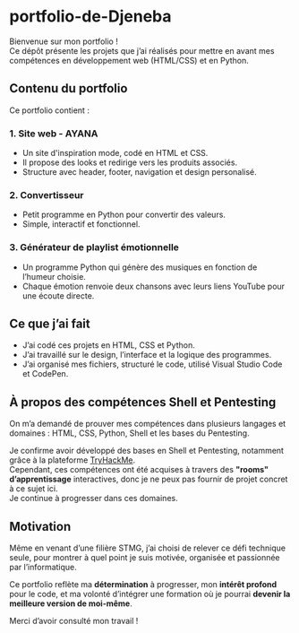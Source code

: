 # portfolio-de-Djeneba

Bienvenue sur mon portfolio !  
Ce dépôt présente les projets que j’ai réalisés pour mettre en avant mes compétences en développement web (HTML/CSS) et en Python.

## Contenu du portfolio

Ce portfolio contient :

### 1. **Site web - AYANA**
- Un site d'inspiration mode, codé en HTML et CSS.
- Il propose des looks et redirige vers les produits associés.
- Structure avec header, footer, navigation et design personalisé.

### 2. **Convertisseur**
- Petit programme en Python pour convertir des valeurs.
- Simple, interactif et fonctionnel.

### 3. **Générateur de playlist émotionnelle**
- Un programme Python qui génère des musiques en fonction de l’humeur choisie.
- Chaque émotion renvoie deux chansons avec leurs liens YouTube pour une écoute directe.

## Ce que j’ai fait

- J’ai codé ces projets en HTML, CSS et Python.
- J’ai travaillé sur le design, l’interface et la logique des programmes.
- J’ai organisé mes fichiers, structuré le code, utilisé Visual Studio Code et CodePen.

## À propos des compétences Shell et Pentesting

On m’a demandé de prouver mes compétences dans plusieurs langages et domaines : HTML, CSS, Python, Shell et les bases du Pentesting.

Je confirme avoir développé des bases en Shell et Pentesting, notamment grâce à la plateforme [TryHackMe](https://tryhackme.com/).  
Cependant, ces compétences ont été acquises à travers des **"rooms" d’apprentissage** interactives, donc je ne peux pas fournir de projet concret à ce sujet ici.  
Je continue à progresser dans ces domaines.

## Motivation

Même en venant d’une filière STMG, j’ai choisi de relever ce défi technique seule, pour montrer à quel point je suis motivée, organisée et passionnée par l’informatique.

Ce portfolio reflète ma **détermination** à progresser, mon **intérêt profond** pour le code, et ma volonté d’intégrer une formation où je pourrai **devenir la meilleure version de moi-même**.

Merci d’avoir consulté mon travail !
